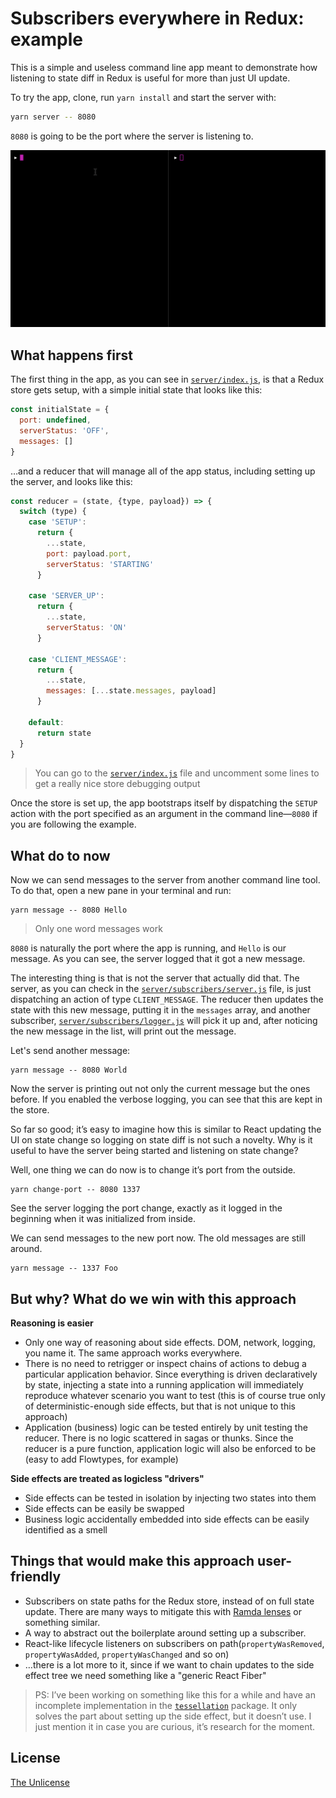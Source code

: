 # Subscribers everywhere in Redux: example

This is a simple and useless command line app meant to demonstrate how listening to state diff in Redux is useful for more than just UI update.

To try the app, clone, run `yarn install` and start the server with:

```sh
yarn server -- 8080
```

`8080` is going to be the port where the server is listening to.

![demonstration](redux-subscribers-example.mov.gif)

## What happens first

The first thing in the app, as you can see in [`server/index.js`](server/index.js), is that a Redux store gets setup, with a simple initial state that looks like this:

```javascript
const initialState = {
  port: undefined,
  serverStatus: 'OFF',
  messages: []
}
```

…and a reducer that will manage all of the app status, including setting up the server, and looks like this:

```javascript
const reducer = (state, {type, payload}) => {
  switch (type) {
    case 'SETUP':
      return {
        ...state,
        port: payload.port,
        serverStatus: 'STARTING'
      }

    case 'SERVER_UP':
      return {
        ...state,
        serverStatus: 'ON'
      }

    case 'CLIENT_MESSAGE':
      return {
        ...state,
        messages: [...state.messages, payload]
      }

    default:
      return state
  }
}
```

> You can go to the [`server/index.js`](server/index.js) file and uncomment some lines to get a really nice store debugging output

Once the store is set up, the app bootstraps itself by dispatching the `SETUP` action with the port specified as an argument in the command line—`8080` if you are following the example.

## What do to now

Now we can send messages to the server from another command line tool. To do that, open a new pane in your terminal and run:

```
yarn message -- 8080 Hello
```

> Only one word messages work

`8080` is naturally the port where the app is running, and `Hello` is our message. As you can see, the server logged that it got a new message.

The interesting thing is that is not the server that actually did that. The server, as you can check in the [`server/subscribers/server.js`](server/subscribers/server.js) file, is just dispatching an action of type `CLIENT_MESSAGE`. The reducer then updates the state with this new message, putting it in the `messages` array, and another subscriber, [`server/subscribers/logger.js`](server/subscribers/logger.js) will pick it up and, after noticing the new message in the list, will print out the message.

Let's send another message:

```
yarn message -- 8080 World
```

Now the server is printing out not only the current message but the ones before. If you enabled the verbose logging, you can see that this are kept in the store.

So far so good; it’s easy to imagine how this is similar to React updating the UI on state change so logging on state diff is not such a novelty. Why is it useful to have the server being started and listening on state change?

Well, one thing we can do now is to change it’s port from the outside.

```
yarn change-port -- 8080 1337
```

See the server logging the port change, exactly as it logged in the beginning when it was initialized from inside.

We can send messages to the new port now. The old messages are still around.

```
yarn message -- 1337 Foo
```

## But why? What do we win with this approach

**Reasoning is easier**
- Only one way of reasoning about side effects. DOM, network, logging, you name it. The same approach works everywhere.
- There is no need to retrigger or inspect chains of actions to debug a particular application behavior. Since everything is driven declaratively by state, injecting a state into a running application will immediately reproduce whatever scenario you want to test (this is of course true only of deterministic-enough side effects, but that is not unique to this approach)
- Application (business) logic can be tested entirely by unit testing the reducer. There is no logic scattered in sagas or thunks. Since the reducer is a pure function, application logic will also be enforced to be (easy to add Flowtypes, for example)

**Side effects are treated as logicless "drivers"**
- Side effects can be tested in isolation by injecting two states into them
- Side effects can be easily be swapped
- Business logic accidentally embedded into side effects can be easily identified as a smell

## Things that would make this approach user-friendly

- Subscribers on state paths for the Redux store, instead of on full state update. There are many ways to mitigate this with [Ramda lenses](http://ramdajs.com/docs/#lensPath) or something similar.
- A way to abstract out the boilerplate around setting up a subscriber.
- React-like lifecycle listeners on subscribers on path(`propertyWasRemoved`, `propertyWasAdded`, `propertyWasChanged` and so on)
- …there is a lot more to it, since if we want to chain updates to the side effect tree we need something like a "generic React Fiber"

> PS: I’ve been working on something like this for a while and have an incomplete implementation in the [`tessellation`](https://github.com/xaviervia/tessellation/tree/zazenify/packages/tessellation) package. It only solves the part about setting up the side effect, but it doesn’t use. I just mention it in case you are curious, it’s research for the moment.

## License

[The Unlicense](LICENSE)
